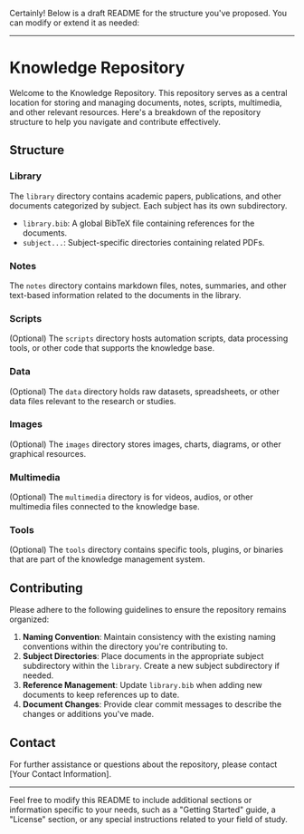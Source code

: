 Certainly! Below is a draft README for the structure you've proposed. You can modify or extend it as needed:

---

# Knowledge Repository

Welcome to the Knowledge Repository. This repository serves as a central location for storing and managing documents,
notes, scripts, multimedia, and other relevant resources. Here's a breakdown of the repository structure to help you
navigate and contribute effectively.

## Structure

### Library

The `library` directory contains academic papers, publications, and other documents categorized by subject. Each subject
has its own subdirectory.

- `library.bib`: A global BibTeX file containing references for the documents.
- `subject...`: Subject-specific directories containing related PDFs.

### Notes

The `notes` directory contains markdown files, notes, summaries, and other text-based information related to the
documents in the library.

### Scripts

(Optional) The `scripts` directory hosts automation scripts, data processing tools, or other code that supports the
knowledge base.

### Data

(Optional) The `data` directory holds raw datasets, spreadsheets, or other data files relevant to the research or
studies.

### Images

(Optional) The `images` directory stores images, charts, diagrams, or other graphical resources.

### Multimedia

(Optional) The `multimedia` directory is for videos, audios, or other multimedia files connected to the knowledge base.

### Tools

(Optional) The `tools` directory contains specific tools, plugins, or binaries that are part of the knowledge management
system.

## Contributing

Please adhere to the following guidelines to ensure the repository remains organized:

1. **Naming Convention**: Maintain consistency with the existing naming conventions within the directory you're
   contributing to.
2. **Subject Directories**: Place documents in the appropriate subject subdirectory within the `library`. Create a new
   subject subdirectory if needed.
3. **Reference Management**: Update `library.bib` when adding new documents to keep references up to date.
4. **Document Changes**: Provide clear commit messages to describe the changes or additions you've made.

## Contact

For further assistance or questions about the repository, please contact [Your Contact Information].

---

Feel free to modify this README to include additional sections or information specific to your needs, such as a "Getting
Started" guide, a "License" section, or any special instructions related to your field of study.